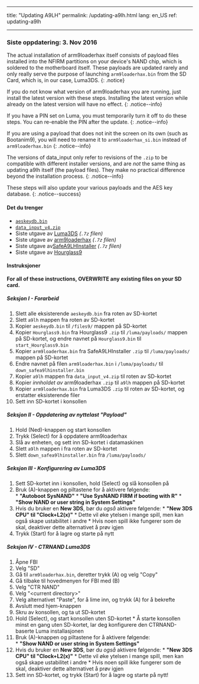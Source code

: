 * * *

title: "Updating A9LH" permalink: /updating-a9lh.html lang: en_US ref: updating-a9lh

* * *

### Siste oppdatering: 3. Nov 2016

The actual installation of arm9loaderhax itself consists of payload files installed into the NFIRM partitions on your device's NAND chip, which is soldered to the motherboard itself. These payloads are updated rarely and only really serve the purpose of launching `arm9loaderhax.bin` from the SD Card, which is, in our case, Luma3DS. {: .notice}

If you do not know what version of arm9loaderhax you are running, just install the latest version with these steps. Installing the latest version while already on the latest version will have no effect. {: .notice--info}

If you have a PIN set on Luma, you must temporarily turn it off to do these steps. You can re-enable the PIN after the update. {: .notice--info}

If you are using a payload that does not init the screen on its own (such as Bootanim9), you will need to rename it to `arm9loaderhax_si.bin` instead of `arm9loaderhax.bin` {: .notice--info}

The versions of data_input only refer to revisions of the `.zip` to be compatible with different installer versions, and are *not* the same thing as updating a9lh itself (the payload files). They make no practical difference beyond the installation process. {: .notice--info}

These steps will also update your various payloads and the AES key database. {: .notice--success}

#### Det du trenger

* [`aeskeydb.bin`](magnet:?xt=urn:btih:18b3a17f78e2376e05feaa150749d9fd689b25dc&dn=aeskeydb.bin&tr=udp%3A%2F%2Ftracker.coppersurfer.tk%3A6969%2Fannounce&tr=udp%3A%2F%2Ftracker.opentrackr.org%3A1337%2Fannounce&tr=http%3A%2F%2Ftracker.opentrackr.org%3A1337%2Fannounce&tr=udp%3A%2F%2Fzer0day.ch%3A1337%2Fannounce&tr=udp%3A%2F%2Ftracker.leechers-paradise.org%3A6969%2Fannounce&tr=http%3A%2F%2Fexplodie.org%3A6969%2Fannounce&tr=udp%3A%2F%2Fexplodie.org%3A6969%2Fannounce&tr=udp%3A%2F%2F9.rarbg.com%3A2710%2Fannounce&tr=udp%3A%2F%2Fp4p.arenabg.com%3A1337%2Fannounce&tr=http%3A%2F%2Fp4p.arenabg.com%3A1337%2Fannounce&tr=udp%3A%2F%2Ftracker.aletorrenty.pl%3A2710%2Fannounce&tr=http%3A%2F%2Ftracker.aletorrenty.pl%3A2710%2Fannounce&tr=http%3A%2F%2Ftracker1.wasabii.com.tw%3A6969%2Fannounce&tr=http%3A%2F%2Ftracker.baravik.org%3A6970%2Fannounce&tr=http%3A%2F%2Ftracker.tfile.me%2Fannounce&tr=udp%3A%2F%2Ftorrent.gresille.org%3A80%2Fannounce&tr=http%3A%2F%2Ftorrent.gresille.org%2Fannounce&tr=udp%3A%2F%2Ftracker.yoshi210.com%3A6969%2Fannounce&tr=udp%3A%2F%2Ftracker.tiny-vps.com%3A6969%2Fannounce&tr=udp%3A%2F%2Ftracker.filetracker.pl%3A8089%2Fannounce)
* [`data_input_v4.zip`](magnet:?xt=urn:btih:00f03ff69b5961307303d5e4778a2f65a528bf2d&dn=data%5Finput%5Fv4.zip&tr=udp%3A%2F%2Ftracker.coppersurfer.tk%3A6969%2Fannounce&tr=udp%3A%2F%2Ftracker.opentrackr.org%3A1337%2Fannounce&tr=http%3A%2F%2Ftracker.opentrackr.org%3A1337%2Fannounce&tr=udp%3A%2F%2Fzer0day.ch%3A1337%2Fannounce&tr=udp%3A%2F%2Ftracker.leechers-paradise.org%3A6969%2Fannounce&tr=http%3A%2F%2Fexplodie.org%3A6969%2Fannounce&tr=udp%3A%2F%2Fexplodie.org%3A6969%2Fannounce&tr=udp%3A%2F%2F9.rarbg.com%3A2710%2Fannounce&tr=udp%3A%2F%2Fp4p.arenabg.com%3A1337%2Fannounce&tr=http%3A%2F%2Fp4p.arenabg.com%3A1337%2Fannounce&tr=udp%3A%2F%2Ftracker.aletorrenty.pl%3A2710%2Fannounce&tr=http%3A%2F%2Ftracker.aletorrenty.pl%3A2710%2Fannounce&tr=http%3A%2F%2Ftracker1.wasabii.com.tw%3A6969%2Fannounce&tr=http%3A%2F%2Ftracker.baravik.org%3A6970%2Fannounce&tr=http%3A%2F%2Ftracker.tfile.me%2Fannounce&tr=udp%3A%2F%2Ftorrent.gresille.org%3A80%2Fannounce&tr=http%3A%2F%2Ftorrent.gresille.org%2Fannounce&tr=udp%3A%2F%2Ftracker.yoshi210.com%3A6969%2Fannounce&tr=udp%3A%2F%2Ftracker.tiny-vps.com%3A6969%2Fannounce&tr=udp%3A%2F%2Ftracker.filetracker.pl%3A8089%2Fannounce)
* Siste utgave av [Luma3DS](https://github.com/AuroraWright/Luma3DS/releases/latest) *(`.7z` filen)*
* Siste utgave av [arm9loaderhax](https://github.com/AuroraWright/arm9loaderhax/releases/latest) *(`.7z` filen)*
* Siste utgave av[SafeA9LHInstaller](https://github.com/AuroraWright/SafeA9LHInstaller/releases/latest) *(`.7z` filen)*
* Siste utgave av [Hourglass9](https://github.com/d0k3/Hourglass9/releases/latest)

#### Instruksjoner

**For all of these instructions, OVERWRITE any existing files on your SD card.**

##### Seksjon I - Forarbeid

  1. Slett alle eksisterende `aeskeydb.bin` fra roten av SD-kortet
  2. Slett `a9lh` mappen fra roten av SD-kortet
  3. Kopier `aeskeydb.bin` til `/files9/` mappen på SD-kortet
  4. Kopier `Hourglass9.bin` fra Hourglass9 `.zip` til `/luma/payloads/` mappen på SD-kortet, og endre navnet på `Hourglass9.bin` til `start_Hourglass9.bin`
  5. Kopier `arm9loaderhax.bin` fra SafeA9LHInstaller `.zip` til `/luma/payloads/` mappen på SD-kortet
  6. Endre navnet på filen `arm9loaderhax.bin` i `/luma/payloads/` til `down_safea9lhinstaller.bin`
  7. Kopier `a9lh` mappen fra `data_input_v4.zip` til roten av SD-kortet
  8. Kopier *innholdet av* arm9loaderhax `.zip` til `a9lh` mappen på SD-kortet
  9. Kopier `arm9loaderhax.bin` fra Luma3DS `.zip` til roten av SD-kortet, og erstatter eksisterende filer
 10. Sett inn SD-kortet i konsollen

##### Seksjon II - Oppdatering av nyttelast "Payload"

  1. Hold (Ned)-knappen og start konsollen
  2. Trykk (Select) for å oppdatere arm9loaderhax
  3. Slå av enheten, og sett inn SD-kortet i datamaskinen
  4. Slett `a9lh` mappen i fra roten av SD-kortet
  5. Slett `down_safea9lhinstaller.bin` fra `/luma/payloads/`

##### Seksjon III - Konfigurering av Luma3DS

  1. Sett SD-kortet inn i konsollen, hold (Select) og slå konsollen på
  2. Bruk (A)-knappen og piltastene for å aktivere følgende:  
    * **"Autoboot SysNAND"**
    * **"Use SysNAND FIRM if booting with R"**
    * **"Show NAND or user string in System Settings"**
  3. Hvis du bruker en **New 3DS**, bør du *også* aktivere følgende: 
    * **"New 3DS CPU" til "Clock+L2(x)"**
    * Dette vil øke ytelsen i mange spill, men kan også skape ustabilitet i andre
    * Hvis noen spill ikke fungerer som de skal, deaktiver dette alternativet å prøv igjen
  4. Trykk (Start) for å lagre og starte på nytt

##### Seksjon IV - CTRNAND Luma3DS

  1. Åpne FBI
  2. Velg "SD"
  3. Gå til `arm9loaderhax.bin`, deretter trykk (A) og velg "Copy"
  4. Gå tilbake til hovedmenyen for FBI med (B)
  5. Velg "CTR NAND"
  6. Velg "\<current directory>"
  7. Velg alternativet "Paste", for å lime inn, og trykk (A) for å bekrefte
  8. Avslutt med hjem-knappen
  9. Skru av konsollen, og ta ut SD-kortet
 10. Hold (Select), og start konsollen uten SD-kortet 
    * Å starte konsollen minst en gang uten SD-kortet, lar deg konfigurere den CTRNAND-baserte Luma installasjonen
 11. Bruk (A)-knappen og piltastene for å aktivere følgende:  
    * **"Show NAND or user string in System Settings"**
 12. Hvis du bruker en **New 3DS**, bør du *også* aktivere følgende: 
    * **"New 3DS CPU" til "Clock+L2(x)"**
    * Dette vil øke ytelsen i mange spill, men kan også skape ustabilitet i andre
    * Hvis noen spill ikke fungerer som de skal, deaktiver dette alternativet å prøv igjen
 13. Sett inn SD-kortet, og trykk (Start) for å lagre og starte på nytt!